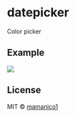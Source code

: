 # datepicker
Color picker

## Example

![](https://s13.gifyu.com/images/S0wDG.gif)

## License

MIT © [mamanico1](https://github.com/mamanico1)

